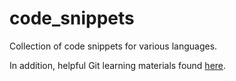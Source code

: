 # code_snippets
Collection of code snippets for various languages.

In addition, helpful Git learning materials found [here](http://marklodato.github.io/visual-git-guide/index-en.html).
